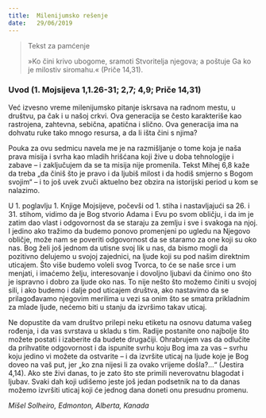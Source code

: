 ```yaml
---
title:  Milenijumsko rešenje
date:   29/06/2019
---
```


><p>Tekst za pamćenje</p>
> »Ko čini krivo ubogome, sramoti Stvoritelja njegova; a poštuje Ga ko je milostiv siromahu.« (Priče 14,31).

### Uvod (1. Mojsijeva 1,1.26-31; 2,7; 4,9; Priče 14,31)

Već izvesno vreme milenijumsko pitanje iskrsava na radnom mestu, u društvu, pa čak i u našoj crkvi. Ova generacija se često karakteriše kao rastrojena, zahtevna, sebična, apatična i slično. Ova generacija ima na dohvatu ruke tako mnogo resursa, a da li išta čini s njima?

Pouka za ovu sedmicu navela me je na razmišljanje o tome koja je naša prava misija i svrha kao mladih hrišćana koji žive u doba tehnologije i zabave – i zaključujem da se ta misija nije promenila. Tekst Mihej 6,8 kaže da treba „da činiš što je pravo i da ljubiš milost i da hodiš smjerno s Bogom svojim“ – i to još uvek zvuči aktuelno bez obzira na istorijski period u kom se nalazimo.

U 1. poglavlju 1. Knjige Mojsijeve, počevši od 1. stiha i nastavljajući sa 26. i 31. stihom, vidimo da je Bog stvorio Adama i Evu po svom obličju, i da im je zatim dao vlast i odgovornost da se staraju za zemlju i sve i svakoga na njoj. I jedino ako tražimo da budemo ponovo promenjeni po ugledu na Njegovo obličje, može nam se poveriti odgovornost da se staramo za one koji su oko nas. Bog želi još jednom da utisne svoj lik u nas, da bismo mogli da pozitivno delujemo u svojoj zajednici, na ljude koji su pod našim direktnim uticajem. Što više budemo voleli svog Tvorca, to će se naše srce i um menjati, i imaćemo želju, interesovanje i dovoljno ljubavi da činimo ono što je ispravno i dobro za ljude oko nas. To nije nešto što možemo činiti u svojoj sili, i ako budemo i dalje pod uticajem društva, ako nastavimo da se prilagođavamo njegovim merilima u vezi sa onim što se smatra prikladnim za mlade ljude, nećemo biti u stanju da izvršimo takav uticaj.  

Ne dopustite da vam društvo prilepi neku etiketu na osnovu datuma vašeg rođenja, i da vas svrstava u skladu s tim. Radije postanite ono najbolje što možete postati i izaberite da budete drugačiji. Ohrabrujem vas da odlučite da prihvatite odgovornost i da ispunite svrhu koju Bog ima za vas – svrhu koju jedino vi možete da ostvarite – i da izvršite uticaj na ljude koje je Bog doveo na vaš put, jer „ko zna nijesi li za ovako vrijeme došla?...“ (Jestira 4,14). Ako ste živi danas, to je zato što ste primili neverovatnu blagodat i ljubav. Svaki dah koji udišemo jeste još jedan podsetnik na to da danas možemo izvršiti uticaj koji će jednog dana doneti onu presudnu promenu.

*Mišel Solheiro, Edmonton, Alberta, Kanada*
